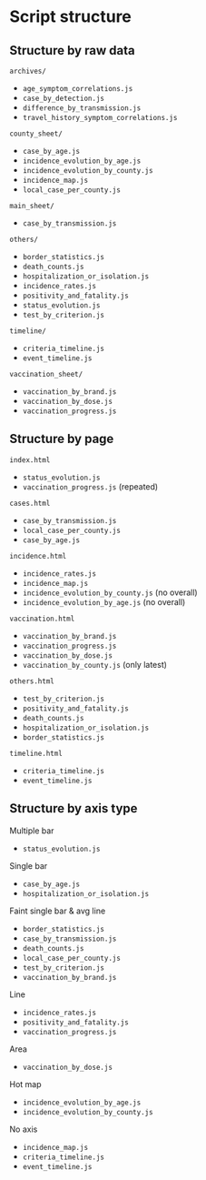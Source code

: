 Script structure
================


Structure by raw data
---------------------

`archives/`
  - `age_symptom_correlations.js`
  - `case_by_detection.js`
  - `difference_by_transmission.js`
  - `travel_history_symptom_correlations.js`

`county_sheet/`
  - `case_by_age.js`
  - `incidence_evolution_by_age.js`
  - `incidence_evolution_by_county.js`
  - `incidence_map.js`
  - `local_case_per_county.js`
  
`main_sheet/`
  - `case_by_transmission.js`
  
`others/`
  - `border_statistics.js`
  - `death_counts.js`
  - `hospitalization_or_isolation.js`
  - `incidence_rates.js`
  - `positivity_and_fatality.js`
  - `status_evolution.js`
  - `test_by_criterion.js`

`timeline/`
  - `criteria_timeline.js`
  - `event_timeline.js`
  
`vaccination_sheet/`
  - `vaccination_by_brand.js`
  - `vaccination_by_dose.js`
  - `vaccination_progress.js`


Structure by page
-----------------

`index.html`
  - `status_evolution.js`
  - `vaccination_progress.js` (repeated)

`cases.html`
  - `case_by_transmission.js`
  - `local_case_per_county.js`
  - `case_by_age.js`

`incidence.html`
  - `incidence_rates.js`
  - `incidence_map.js`
  - `incidence_evolution_by_county.js` (no overall)
  - `incidence_evolution_by_age.js` (no overall)

`vaccination.html`
  - `vaccination_by_brand.js`
  - `vaccination_progress.js`
  - `vaccination_by_dose.js`
  - `vaccination_by_county.js` (only latest)

`others.html`
  - `test_by_criterion.js`
  - `positivity_and_fatality.js`
  - `death_counts.js`
  - `hospitalization_or_isolation.js`
  - `border_statistics.js`

`timeline.html`
  - `criteria_timeline.js`
  - `event_timeline.js`

  
Structure by axis type
----------------------

Multiple bar
  - `status_evolution.js`
  
Single bar
  - `case_by_age.js`
  - `hospitalization_or_isolation.js`

Faint single bar & avg line
  - `border_statistics.js`
  - `case_by_transmission.js`
  - `death_counts.js`
  - `local_case_per_county.js`
  - `test_by_criterion.js`
  - `vaccination_by_brand.js`

Line
  - `incidence_rates.js`
  - `positivity_and_fatality.js`
  - `vaccination_progress.js`

Area
  - `vaccination_by_dose.js`

Hot map
  - `incidence_evolution_by_age.js`
  - `incidence_evolution_by_county.js`

No axis
  - `incidence_map.js`
  - `criteria_timeline.js`
  - `event_timeline.js`
